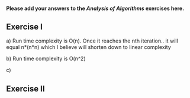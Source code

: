 #### Please add your answers to the ***Analysis of  Algorithms*** exercises here.

## Exercise I

a) Run time complexity is O(n).  Once it reaches the nth iteration.. it will equal n*(n*n) which I believe will shorten down to linear complexity


b) Run time complexity is O(n^2) 


c)

## Exercise II


